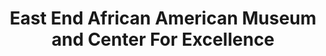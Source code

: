 ---
layout: repo
title: "East End African American Museum and Center For Excellence"
id: 19245
permalink: repos/19245/
---